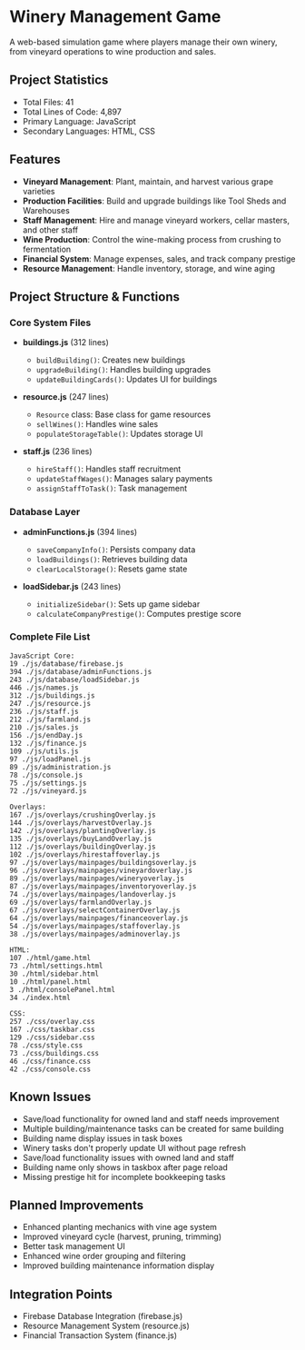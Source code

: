 
# Winery Management Game

A web-based simulation game where players manage their own winery, from vineyard operations to wine production and sales.

## Project Statistics
- Total Files: 41
- Total Lines of Code: 4,897
- Primary Language: JavaScript
- Secondary Languages: HTML, CSS

## Features

- **Vineyard Management**: Plant, maintain, and harvest various grape varieties
- **Production Facilities**: Build and upgrade buildings like Tool Sheds and Warehouses
- **Staff Management**: Hire and manage vineyard workers, cellar masters, and other staff
- **Wine Production**: Control the wine-making process from crushing to fermentation
- **Financial System**: Manage expenses, sales, and track company prestige
- **Resource Management**: Handle inventory, storage, and wine aging

## Project Structure & Functions

### Core System Files
- **buildings.js** (312 lines)
  - `buildBuilding()`: Creates new buildings
  - `upgradeBuilding()`: Handles building upgrades
  - `updateBuildingCards()`: Updates UI for buildings

- **resource.js** (247 lines)
  - `Resource` class: Base class for game resources
  - `sellWines()`: Handles wine sales
  - `populateStorageTable()`: Updates storage UI

- **staff.js** (236 lines)
  - `hireStaff()`: Handles staff recruitment
  - `updateStaffWages()`: Manages salary payments
  - `assignStaffToTask()`: Task management

### Database Layer
- **adminFunctions.js** (394 lines)
  - `saveCompanyInfo()`: Persists company data
  - `loadBuildings()`: Retrieves building data
  - `clearLocalStorage()`: Resets game state

- **loadSidebar.js** (243 lines)
  - `initializeSidebar()`: Sets up game sidebar
  - `calculateCompanyPrestige()`: Computes prestige score



### Complete File List
```
JavaScript Core:
19 ./js/database/firebase.js
394 ./js/database/adminFunctions.js
243 ./js/database/loadSidebar.js
446 ./js/names.js
312 ./js/buildings.js
247 ./js/resource.js
236 ./js/staff.js
212 ./js/farmland.js
210 ./js/sales.js
156 ./js/endDay.js
132 ./js/finance.js
109 ./js/utils.js
97 ./js/loadPanel.js
89 ./js/administration.js
78 ./js/console.js
75 ./js/settings.js
72 ./js/vineyard.js

Overlays:
167 ./js/overlays/crushingOverlay.js
144 ./js/overlays/harvestOverlay.js
142 ./js/overlays/plantingOverlay.js
135 ./js/overlays/buyLandOverlay.js
112 ./js/overlays/buildingOverlay.js
102 ./js/overlays/hirestaffoverlay.js
97 ./js/overlays/mainpages/buildingsoverlay.js
96 ./js/overlays/mainpages/vineyardoverlay.js
89 ./js/overlays/mainpages/wineryoverlay.js
87 ./js/overlays/mainpages/inventoryoverlay.js
74 ./js/overlays/mainpages/landoverlay.js
69 ./js/overlays/farmlandOverlay.js
67 ./js/overlays/selectContainerOverlay.js
64 ./js/overlays/mainpages/financeoverlay.js
54 ./js/overlays/mainpages/staffoverlay.js
38 ./js/overlays/mainpages/adminoverlay.js

HTML:
107 ./html/game.html
73 ./html/settings.html
30 ./html/sidebar.html
10 ./html/panel.html
3 ./html/consolePanel.html
34 ./index.html

CSS:
257 ./css/overlay.css
167 ./css/taskbar.css
129 ./css/sidebar.css
78 ./css/style.css
73 ./css/buildings.css
46 ./css/finance.css
42 ./css/console.css
```

## Known Issues
- Save/load functionality for owned land and staff needs improvement
- Multiple building/maintenance tasks can be created for same building
- Building name display issues in task boxes
- Winery tasks don't properly update UI without page refresh
- Save/load functionality issues with owned land and staff
- Building name only shows in taskbox after page reload
- Missing prestige hit for incomplete bookkeeping tasks

## Planned Improvements
- Enhanced planting mechanics with vine age system
- Improved vineyard cycle (harvest, pruning, trimming)
- Better task management UI
- Enhanced wine order grouping and filtering
- Improved building maintenance information display

## Integration Points
- Firebase Database Integration (firebase.js)
- Resource Management System (resource.js)
- Financial Transaction System (finance.js)
